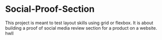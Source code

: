 # Social-Proof-Section
This project is meant to test layout skills using grid or flexbox. It is about building a proof of social media review section for a product on a website.
hwll
